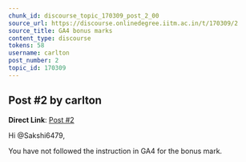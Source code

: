```yaml
---
chunk_id: discourse_topic_170309_post_2_00
source_url: https://discourse.onlinedegree.iitm.ac.in/t/170309/2
source_title: GA4 bonus marks
content_type: discourse
tokens: 58
username: carlton
post_number: 2
topic_id: 170309
---
```


## Post #2 by carlton

**Direct Link**: [Post #2](https://discourse.onlinedegree.iitm.ac.in/t/170309/2)

Hi @Sakshi6479,

You have not followed the instruction in GA4 for the bonus mark.
